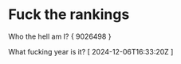 # Fuck the rankings

Who the hell am I?
{ 9026498 }

What fucking year is it?
[ 2024-12-06T16:33:20Z ]
